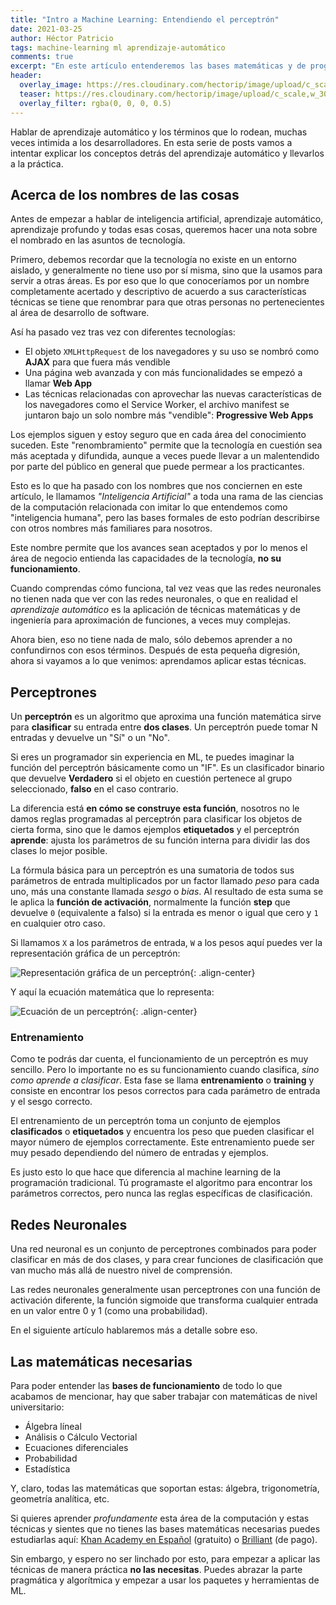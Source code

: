```yaml
---
title: "Intro a Machine Learning: Entendiendo el perceptrón"
date: 2021-03-25
author: Héctor Patricio
tags: machine-learning ml aprendizaje-automático
comments: true
excerpt: "En este artículo entenderemos las bases matemáticas y de programación de la unidad de construcción básica de lo que comercialmente se conoce como redes neuronales"
header:
  overlay_image: https://res.cloudinary.com/hectorip/image/upload/c_scale,w_1200/v1616115397/robynne-hu-HOrhCnQsxnQ-unsplash_sos5ux.jpg
  teaser: https://res.cloudinary.com/hectorip/image/upload/c_scale,w_300/v1616115397/robynne-hu-HOrhCnQsxnQ-unsplash_sos5ux.jpg
  overlay_filter: rgba(0, 0, 0, 0.5)
---
```


Hablar de aprendizaje automático y los términos que lo rodean, muchas veces intimida a los desarrolladores. En esta serie de posts vamos a intentar explicar los conceptos detrás del aprendizaje automático y llevarlos a la práctica.

## Acerca de los nombres de las cosas

Antes de empezar a hablar de inteligencia artificial, aprendizaje automático, aprendizaje profundo y todas esas cosas, queremos hacer una nota sobre el nombrado en las asuntos de tecnología.

Primero, debemos recordar que la tecnología no existe en un entorno aislado, y generalmente no tiene uso por sí misma, sino que la usamos para servir a otras áreas. Es por eso que lo que conoceríamos por un nombre completamente acertado y descriptivo de acuerdo a sus características técnicas se tiene que renombrar para que otras personas no pertenecientes al área de desarrollo de software.

Así ha pasado vez tras vez con diferentes tecnologías:

- El objeto `XMLHttpRequest` de los navegadores y su uso se nombró como **AJAX** para que fuera más vendible
- Una página web avanzada y con más funcionalidades se empezó a llamar **Web App**
- Las técnicas relacionadas con aprovechar las nuevas características de los navegadores como el Service Worker, el archivo manifest se juntaron bajo un solo nombre más "vendible": **Progressive Web Apps**

Los ejemplos siguen y estoy seguro que en cada área del conocimiento suceden. Este "renombramiento" permite que la tecnología en cuestión sea más aceptada y difundida, aunque a veces puede llevar a un malentendido por parte del público en general que puede permear a los practicantes.

Esto es lo que ha pasado con los nombres que nos conciernen en este artículo, le llamamos _"Inteligencia Artificial"_ a toda una rama de las ciencias de la computación relacionada con imitar lo que entendemos como "inteligencia humana", pero las bases formales de esto podrían describirse con otros nombres más familiares para nosotros.

Este nombre permite que los avances sean aceptados y por lo menos el área de negocio entienda las capacidades de la tecnología, **no su funcionamiento**.

Cuando comprendas cómo funciona, tal vez veas que las redes neuronales no tienen nada que ver con las redes neuronales, o que en realidad el _aprendizaje automático_ es la aplicación de técnicas matemáticas y de ingeniería para aproximación de funciones, a veces muy complejas.

Ahora bien, eso no tiene nada de malo, sólo debemos aprender a no confundirnos con esos términos. Después de esta pequeña digresión, ahora si vayamos a lo que venimos: aprendamos aplicar estas técnicas.

## Perceptrones

Un **perceptrón** es un algoritmo que aproxima una función matemática sirve para **clasificar** su entrada entre **dos clases**. Un perceptrón puede tomar N entradas y devuelve un "Sí" o un "No".

Si eres un programador sin experiencia en ML, te puedes imaginar la función del perceptrón básicamente como un "IF". Es un clasificador binario que devuelve **Verdadero** si el objeto en cuestión pertenece al grupo seleccionado, **falso** en el caso contrario.

La diferencia está **en cómo se construye esta función**, nosotros no le damos reglas programadas al perceptrón para clasificar los objetos de cierta forma, sino que le damos ejemplos **etiquetados** y el perceptrón **aprende**: ajusta los parámetros de su función interna para dividir las dos clases lo mejor posible.

La fórmula básica para un perceptrón es una sumatoria de todos sus parámetros de entrada multiplicados por un factor llamado _peso_ para cada uno, más una constante llamada _sesgo_ o _bias_. Al resultado de esta suma se le aplica la **función de activación**, normalmente la función **step** que devuelve `0` (equivalente a falso) si la entrada es menor o igual que cero y `1` en cualquier otro caso.

Si llamamos `X` a los parámetros de entrada, `W` a los pesos aquí puedes ver la representación gráfica de un perceptrón:

![Representación gráfica de un perceptrón](https://res.cloudinary.com/hectorip/image/upload/c_scale,w_400/v1616653024/Untitled_Artwork_2_fsqfcr.png){: .align-center}

Y aquí la ecuación matemática que lo representa:

![Ecuación de un perceptrón](https://res.cloudinary.com/hectorip/image/upload/c_scale,w_400/v1616653048/Untitled_Artwork_3_fjoaaa.png){: .align-center}

### Entrenamiento

Como te podrás dar cuenta, el funcionamiento de un perceptrón es muy sencillo. Pero lo importante no es su funcionamiento cuando clasifica, _sino como aprende a clasificar_. Esta fase se llama **entrenamiento** o **training** y consiste en encontrar los pesos correctos para cada parámetro de entrada y el sesgo correcto.

El entrenamiento de un perceptrón toma un conjunto de ejemplos **clasificados** o **etiquetados** y encuentra los peso que pueden clasificar el mayor número de ejemplos correctamente. Este entrenamiento puede ser muy pesado dependiendo del número de entradas y ejemplos.

Es justo esto lo que hace que diferencia al machine learning de la programación tradicional. Tú programaste el algoritmo para encontrar los parámetros correctos, pero nunca las reglas específicas de clasificación.

## Redes Neuronales

Una red neuronal es un conjunto de perceptrones combinados para poder clasificar en más de dos clases, y para crear funciones de clasificación que van mucho más allá de nuestro nivel de comprensión.

Las redes neuronales generalmente usan perceptrones con una función de activación diferente, la función sigmoide que transforma cualquier entrada en un valor entre 0 y 1 (como una probabilidad).

En el siguiente artículo hablaremos más a detalle sobre eso.

## Las matemáticas necesarias

Para poder entender las **bases de funcionamiento** de todo lo que acabamos de mencionar, hay que saber trabajar con matemáticas de nivel universitario:

* Álgebra líneal
* Análisis o Cálculo Vectorial
* Ecuaciones diferenciales
* Probabilidad
* Estadística

Y, claro, todas las matemáticas que soportan estas: álgebra, trigonometría, geometría analítica, etc.

Si quieres aprender _profundamente_ esta área de la computación y estas técnicas y sientes que no tienes las bases matemáticas necesarias puedes estudiarlas aquí: [Khan Academy en Español](https://es.khanacademy.org/) (gratuito) o [Brilliant](https://brilliant.org/) (de pago).

Sin embargo, y espero no ser linchado por esto, para empezar a aplicar las técnicas de manera práctica **no las necesitas**. Puedes abrazar la parte pragmática y algorítmica y empezar a usar los paquetes y herramientas de ML.
